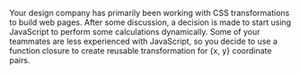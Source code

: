 Your design company has primarily been working with CSS transformations to build web pages. After some discussion, a decision is made to start using JavaScript to perform some calculations dynamically. Some of your teammates are less experienced with JavaScript, so you decide to use a function closure to create reusable transformation for {x, y} coordinate pairs.